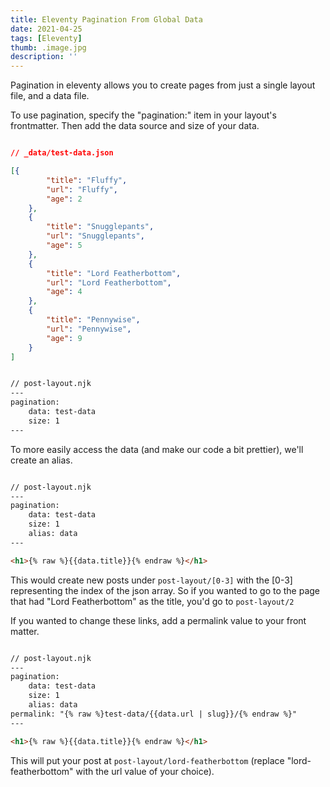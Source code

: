 ```yaml
---
title: Eleventy Pagination From Global Data
date: 2021-04-25
tags: [Eleventy]
thumb: .image.jpg
description: ''
---
```


Pagination in eleventy allows you to create pages from just a single layout file, and a data file.

To use pagination, specify the "pagination:" item in your layout's frontmatter. Then add the data source and size of your data.

```json

// _data/test-data.json

[{
        "title": "Fluffy",
        "url": "Fluffy",
        "age": 2
    },
    {
        "title": "Snugglepants",
        "url": "Snugglepants",
        "age": 5
    },
    {
        "title": "Lord Featherbottom",
        "url": "Lord Featherbottom",
        "age": 4
    },
    {
        "title": "Pennywise",
        "url": "Pennywise",
        "age": 9
    }
]
```

```html

// post-layout.njk
---
pagination:
    data: test-data
    size: 1
---
```

To more easily access the data (and make our code a bit prettier), we'll create an alias.

```html

// post-layout.njk
---
pagination:
    data: test-data
    size: 1
    alias: data
---

<h1>{% raw %}{{data.title}}{% endraw %}</h1>
```

This would create new posts under ```post-layout/[0-3]``` with the [0-3] representing the index of the json array. So if you wanted to go to the page that had "Lord Featherbottom" as the title, you'd go to ```post-layout/2```

If you wanted to change these links, add a permalink value to your front matter.

```html

// post-layout.njk
---
pagination:
    data: test-data
    size: 1
    alias: data
permalink: "{% raw %}test-data/{{data.url | slug}}/{% endraw %}"
---

<h1>{% raw %}{{data.title}}{% endraw %}</h1>
```

This will put your post at ```post-layout/lord-featherbottom``` (replace "lord-featherbottom" with the url value of your choice).